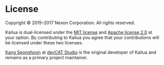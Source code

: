 # License

Copyright &copy; 2015–2017 Nexon Corporation. All rights reserved.

Kailua is dual-licensed under the [MIT license][license-mit] and [Apache license 2.0][license-apl] at your option. By contributing to Kailua you agree that your contributions will be licensed under these two licenses.

[Kang Seonghoon][senokay] at [devCAT Studio][devcat] is the original developer of Kailua and remains as a primary project maintainer.

[senokay]: https://mearie.org/
[devcat]: https://devcat.nexon.com/
[license-mit]: https://github.com/devcat-studio/kailua/blob/master/LICENSE-MIT
[license-apl]: https://github.com/devcat-studio/kailua/blob/master/LICENSE-APACHE

